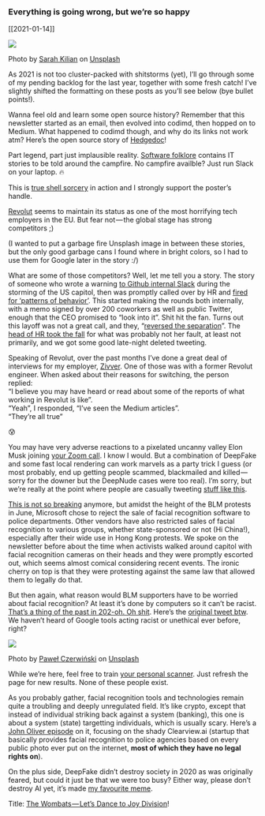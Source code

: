 ### Everything is going wrong, but we’re so happy

[[2021-01-14]]

![](https://cdn-images-1.medium.com/max/800/0*t_V1ckqNRjRFuV1w)

Photo by [Sarah Kilian](https://unsplash.com/@rojekilian?utm_source=medium&utm_medium=referral) on [Unsplash](https://unsplash.com?utm_source=medium&utm_medium=referral)

As 2021 is not too cluster-packed with shitstorms (yet), I’ll go through some of my pending backlog for the last year, together with some fresh catch! I’ve slightly shifted the formatting on these posts as you’ll see below (bye bullet points!).

Wanna feel old and learn some open source history? Remember that this newsletter started as an email, then evolved into codimd, then hopped on to Medium. What happened to codimd though, and why do its links not work atm? Here’s the open source story of [Hedgedoc](https://hedgedoc.org/history/)!

Part legend, part just implausible reality. [Software folklore](http://beza1e1.tuxen.de/lore/index.html) contains IT stories to be told around the campfire. No campfire availble? Just run Slack on your laptop. 🔥

This is [true shell sorcery](https://twitter.com/lunasorcery/status/1309873256359505920) in action and I strongly support the poster’s handle.

[Revolut](https://www.wired.co.uk/article/revolut-employment-coronavirus) seems to maintain its status as one of the most horrifying tech employers in the EU. But fear not — the global stage has strong competitors ;)

(I wanted to put a garbage fire Unsplash image in between these stories, but the only good garbage cans I found where in bright colors, so I had to use them for Google later in the story :/)

What are some of those competitors? Well, let me tell you a story. The story of someone who wrote a warning [to Github internal Slack](https://twitter.com/ZoeSchiffer/status/1350159432282357760) during the storming of the US capitol, then was promptly called over by HR and [fired for ‘patterns of behavior’](https://twitter.com/ZoeSchiffer/status/1350159432282357760). This started making the rounds both internally, with a memo signed by over 200 coworkers as well as public Twitter, enough that the CEO promised to “look into it”. Shit hit the fan. Turns out this layoff was not a great call, and they, “[reversed the separation](https://twitter.com/GitHubPolicy/status/1350857738226528256)”. The [head of HR took the fall](https://techcrunch.com/2021/01/17/githubs-head-of-hr-resigns-in-light-of-termination-of-jewish-employee/) for what was probably not her fault, at least not primarily, and we got some good late-night deleted tweeting.

Speaking of Revolut, over the past months I’ve done a great deal of interviews for my employer, [Zivver](https://www.zivver.com/). One of those was with a former Revolut engineer. When asked about their reasons for switching, the person replied:   
“I believe you may have heard or read about some of the reports of what working in Revolut is like”.   
“Yeah”, I responded, “I’ve seen the Medium articles”.   
“They’re all true”

😰

You may have very adverse reactions to a pixelated uncanny valley Elon Musk joining [your Zoom call](https://twitter.com/GiorgioPatrini/status/1250465143932231685). I know I would. But a combination of DeepFake and some fast local rendering can work marvels as a party trick I guess (or most probably, end up getting people scammed, blackmailed and killed — sorry for the downer but the DeepNude cases were too real). I’m sorry, but we’re really at the point where people are casually tweeting [stuff like this](https://twitter.com/peteskomoroch/status/1349845888840028160/).

[This is not so breaking](https://twitter.com/ACLU/status/1271123787065503746) anymore, but amidst the height of the BLM protests in June, Microsoft chose to reject the sale of facial recognition software to police departments. Other vendors have also restricted sales of facial recognition to various groups, whether state-sponsored or not (Hi China!), especially after their wide use in Hong Kong protests. We spoke on the newsletter before about the time when activists walked around capitol with facial recognition cameras on their heads and they were promptly escorted out, which seems almost comical considering recent events. The ironic cherry on top is that they were protesting against the same law that allowed them to legally do that.

But then again, what reason would BLM supporters have to be worried about facial recognition? At least it’s done by computers so it can’t be racist. [That’s a thing of the past in 202-oh. Oh shit](https://algorithmwatch.org/en/story/google-vision-racism/). Here’s the [original tweet btw](https://twitter.com/nicolaskb/status/1244921742486917120). We haven’t heard of Google tools acting racist or unethical ever before, right?

![](https://cdn-images-1.medium.com/max/800/0*gFNFe5SPqihus8x-)

Photo by [Paweł Czerwiński](https://unsplash.com/@pawel_czerwinski?utm_source=medium&utm_medium=referral) on [Unsplash](https://unsplash.com?utm_source=medium&utm_medium=referral)

While we’re here, feel free to train [your personal scanner](https://thispersondoesnotexist.com/). Just refresh the page for new results. None of these people exist.

As you probably gather, facial recognition tools and technologies remain quite a troubling and deeply unregulated field. It’s like crypto, except that instead of individual striking back against a system (banking), this one is about a system (state) targetting individuals, which is usually scary. Here’s a [John Oliver episode](https://www.youtube.com/watch?v=jZjmlJPJgug) on it, focusing on the shady Clearview.ai (startup that basically provides facial recognition to police agencies based on every public photo ever put on the internet, **most of which they have no legal rights on**).

On the plus side, DeepFake didn’t destroy society in 2020 as was originally feared, but could it just be that we were too busy? Either way, please don’t destroy AI yet, it’s made [my favourite meme](https://twitter.com/kendrictonn/status/1255497294746615808).

Title: [The Wombats — Let’s Dance to Joy Division](https://www.youtube.com/watch?v=ayuooyWPEUc)!